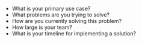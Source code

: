 - What is your primary use case?
- What problems are you trying to solve?
- How are you currently solving this problem?
- How large is your team?
- What is your timeline for implementing a solution?
